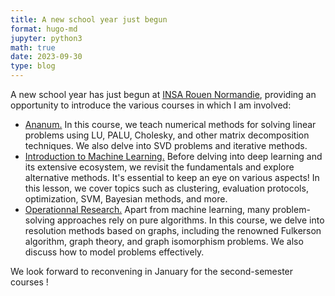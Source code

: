 ```yaml
---
title: A new school year just begun 
format: hugo-md
jupyter: python3
math: true
date: 2023-09-30
type: blog
---
```

A new school year has just begun at [INSA Rouen
Normandie](https://www.insa-rouen.fr/), providing an opportunity to introduce the various courses in which I am involved:

* [Ananum.](https://moodle.insa-rouen.fr/course/view.php?id=159) In this course, we teach numerical methods for solving linear problems using LU, PALU, Cholesky, and other matrix decomposition techniques. We also delve into SVD problems and iterative methods.
* [Introduction to Machine
Learning.](https://moodle.insa-rouen.fr/course/view.php?id=92) Before delving into deep learning and its extensive ecosystem, we revisit the fundamentals and explore alternative methods. It's essential to keep an eye on various aspects! In this lesson, we cover topics such as clustering, evaluation protocols, optimization, SVM, Bayesian methods, and more.
* [Operationnal
    Research.](https://moodle.insa-rouen.fr/course/view.php?id=1206) Apart from machine learning, many problem-solving
approaches rely on pure algorithms. In this course, we delve into resolution
methods based on graphs, including the renowned Fulkerson algorithm, graph
theory, and graph isomorphism problems. We also discuss how to model problems
effectively.

We look forward to reconvening in January for the second-semester courses !
